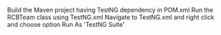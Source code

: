 Build the Maven project having TestNG dependency in POM.xml
Run the RCBTeam class using TestNG.xml
Navigate to TestNG.xml and right click and choose option Run As 'TestNG Suite'
